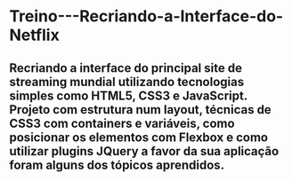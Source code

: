 # Treino---Recriando-a-Interface-do-Netflix

## Recriando a interface do principal site de streaming mundial utilizando tecnologias simples como HTML5, CSS3 e JavaScript. Projeto com estrutura num layout, técnicas de CSS3 com containers e variáveis, como posicionar os elementos com Flexbox e como utilizar plugins JQuery a favor da sua aplicação foram alguns dos tópicos aprendidos. ##
